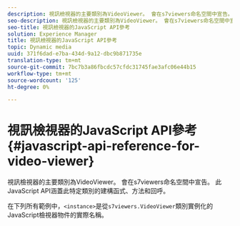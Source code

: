 ```yaml
---
description: 視訊檢視器的主要類別為VideoViewer。 會在s7viewers命名空間中宣告。 此JavaScript API涵蓋此特定類別的建構函式、方法和回呼。
seo-description: 視訊檢視器的主要類別為VideoViewer。 會在s7viewers命名空間中宣告。 此JavaScript API涵蓋此特定類別的建構函式、方法和回呼。
seo-title: 視訊檢視器的JavaScript API參考
solution: Experience Manager
title: 視訊檢視器的JavaScript API參考
topic: Dynamic media
uuid: 371f6dad-e7ba-434d-9a12-dbc9b871735e
translation-type: tm+mt
source-git-commit: 7bc7b3a86fbcdc57cfdc31745fae3afc06e44b15
workflow-type: tm+mt
source-wordcount: '125'
ht-degree: 0%

---
```



# 視訊檢視器的JavaScript API參考{#javascript-api-reference-for-video-viewer}

視訊檢視器的主要類別為VideoViewer。 會在s7viewers命名空間中宣告。 此JavaScript API涵蓋此特定類別的建構函式、方法和回呼。

在下列所有範例中，`<instance>`是從`s7viewers.VideoViewer`類別實例化的JavaScript檢視器物件的實際名稱。
